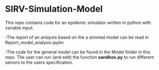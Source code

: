 # SIRV-Simulation-Model
This repo contains code for an epidemic simulator written in python with variable input. 

  -The report of an anlaysis based
on the a simmed model can be read in Report_model_analysis.ipybn

  -The code for the general model can be found in the Model folder in this repo. The user can run (and edit) the function **sandbox.py**
to run different seniors to the users specification. 
